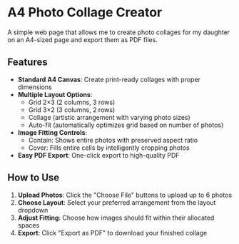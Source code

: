 # A4 Photo Collage Creator

A simple web page that allows me to create photo collages for my daughter on an A4-sized page and export them as PDF files.

## Features

- **Standard A4 Canvas**: Create print-ready collages with proper dimensions
- **Multiple Layout Options**:
  - Grid 2×3 (2 columns, 3 rows)
  - Grid 3×2 (3 columns, 2 rows)
  - Collage (artistic arrangement with varying photo sizes)
  - Auto-fit (automatically optimizes grid based on number of photos)
- **Image Fitting Controls**:
  - Contain: Shows entire photos with preserved aspect ratio
  - Cover: Fills entire cells by intelligently cropping photos
- **Easy PDF Export**: One-click export to high-quality PDF

## How to Use

1. **Upload Photos**: Click the "Choose File" buttons to upload up to 6 photos
2. **Choose Layout**: Select your preferred arrangement from the layout dropdown
3. **Adjust Fitting**: Choose how images should fit within their allocated spaces
4. **Export**: Click "Export as PDF" to download your finished collage
